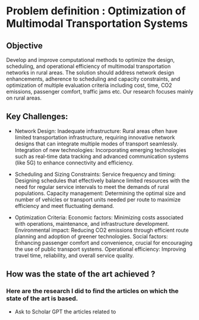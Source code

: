 # Problem definition : Optimization of Multimodal Transportation Systems

## Objective

Develop and improve computational methods to optimize the design, scheduling, and operational efficiency of multimodal transportation networks in rural areas. 
The solution should address network design enhancements, adherence to scheduling and capacity constraints, and optimization of multiple evaluation 
criteria including cost, time, CO2 emissions, passenger comfort, traffic jams etc. Our research focuses mainly on rural areas.

## Key Challenges:

* Network Design:
        Inadequate infrastructure: Rural areas often have limited transportation infrastructure, requiring innovative network designs that can integrate multiple modes of transport seamlessly.
        Integration of new technologies: Incorporating emerging technologies such as real-time data tracking and advanced communication systems (like 5G) to enhance connectivity and efficiency.

* Scheduling and Sizing Constraints:
        Service frequency and timing: Designing schedules that effectively balance limited resources with the need for regular service intervals to meet the demands of rural populations.
        Capacity management: Determining the optimal size and number of vehicles or transport units needed per route to maximize efficiency and meet fluctuating demand.

* Optimization Criteria:
        Economic factors: Minimizing costs associated with operations, maintenance, and infrastructure development.
        Environmental impact: Reducing CO2 emissions through efficient route planning and adoption of greener technologies.
        Social factors: Enhancing passenger comfort and convenience, crucial for encouraging the use of public transport systems.
        Operational efficiency: Improving travel time, reliability, and overall service quality.


## How was the state of the art achieved ?

### Here are the research I did to find the articles on which the state of the art is based.

* Ask to Scholar GPT the articles related to
